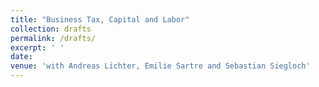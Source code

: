 ```yaml
---
title: "Business Tax, Capital and Labor"
collection: drafts
permalink: /drafts/
excerpt: ' '
date: 
venue: 'with Andreas Lichter, Emilie Sartre and Sebastian Siegloch'
---
```

